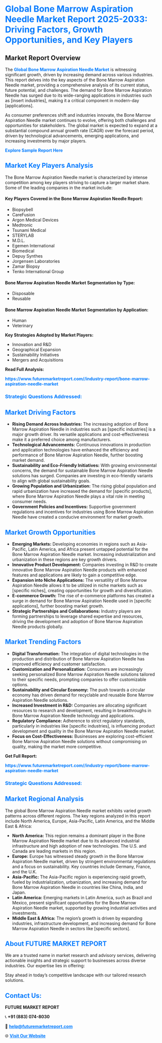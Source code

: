 <h1 style="color: #007BFF;">Global Bone Marrow Aspiration Needle Market Report 2025-2033: Driving Factors, Growth Opportunities, and Key Players</h1>

<section id="overview">
<h2>Market Report Overview</h2>
<p>The <a href="https://www.futuremarketreport.com//industry-report/bone-marrow-aspiration-needle-market" style="color: #007BFF; text-decoration: none;"><strong>Global Bone Marrow Aspiration Needle Market</strong></a> is witnessing significant growth, driven by increasing demand across various industries. This report delves into the key aspects of the Bone Marrow Aspiration Needle market, providing a comprehensive analysis of its current status, future potential, and challenges. The demand for Bone Marrow Aspiration Needle has surged due to its wide-ranging applications in industries such as [insert industries], making it a critical component in modern-day [applications].</p>
<p>As consumer preferences shift and industries innovate, the Bone Marrow Aspiration Needle market continues to evolve, offering both challenges and opportunities for stakeholders. The global market is expected to expand at a substantial compound annual growth rate (CAGR) over the forecast period, driven by technological advancements, emerging applications, and increasing investments by major players.</p>
</section>

<section id="overview">
<p><a href="https://www.futuremarketreport.com//request-sample/reportId=60128" style="color: #007BFF; text-decoration: none;"><strong>Explore Sample Report Here</strong></a></p>
</section>

<section id="key-players">
<h2 style="color: #007BFF;">Market Key Players Analysis</h2>
<p>The Bone Marrow Aspiration Needle market is characterized by intense competition among key players striving to capture a larger market share. Some of the leading companies in the market include:</p>
<h4>Key Players Covered in the Bone Marrow Aspiration Needle Report:</h4>
<ul><li>Biopsybell</li><li>CareFusion</li><li>Argon Medical Devices</li><li>Medtronic</li><li>Tsunami Medical</li><li>STERYLAB</li><li>M.D.L.</li><li>Egemen International</li><li>Biomedical</li><li>Depuy Synthes</li><li>Jorgensen Laboratories</li><li>Zamar Biopsy</li><li>Tenko International Group</li></ul>
<h4>Bone Marrow Aspiration Needle Market Segmentation by Type:</h4>
<ul><li>Disposable</li><li>Reusable</li></ul>

<h4>Bone Marrow Aspiration Needle Market Segmentation by Application:</h4>
<ul><li>Human</li><li>Veterinary</li></ul>
<p><strong>Key Strategies Adopted by Market Players:</strong></p>
<ul>
<li>Innovation and R&D</li>
<li>Geographical Expansion</li>
<li>Sustainability Initiatives</li>
<li>Mergers and Acquisitions</li>
</ul>
</section>

<section>
<p><strong>Read Full Analysis: </strong></p><a href="https://www.futuremarketreport.com//industry-report/bone-marrow-aspiration-needle-market" style="color: #007BFF; text-decoration: none;"><strong>https://www.futuremarketreport.com//industry-report/bone-marrow-aspiration-needle-market</strong></a>
<h3 style="color: #007BFF;">Strategic Questions Addressed:</h3>
</section>

<section id="driving-factors">
<h2 style="color: #007BFF;">Market Driving Factors</h2>
<ul>
<li><strong>Rising Demand Across Industries:</strong> The increasing adoption of Bone Marrow Aspiration Needle in industries such as [specific industries] is a major growth driver. Its versatile applications and cost-effectiveness make it a preferred choice among manufacturers.</li>
<li><strong>Technological Advancements:</strong> Continuous innovations in production and application technologies have enhanced the efficiency and performance of Bone Marrow Aspiration Needle, further boosting market demand.</li>
<li><strong>Sustainability and Eco-Friendly Initiatives:</strong> With growing environmental concerns, the demand for sustainable Bone Marrow Aspiration Needle solutions has surged. Companies are investing in eco-friendly variants to align with global sustainability goals.</li>
<li><strong>Growing Population and Urbanization:</strong> The rising global population and rapid urbanization have increased the demand for [specific products], where Bone Marrow Aspiration Needle plays a vital role in meeting consumer needs.</li>
<li><strong>Government Policies and Incentives:</strong> Supportive government regulations and incentives for industries using Bone Marrow Aspiration Needle have created a conducive environment for market growth.</li>
</ul>
</section>

<section id="growth-opportunities">
<h2 style="color: #007BFF;">Market Growth Opportunities</h2>
<ul>
<li><strong>Emerging Markets:</strong> Developing economies in regions such as Asia-Pacific, Latin America, and Africa present untapped potential for the Bone Marrow Aspiration Needle market. Increasing industrialization and urbanization in these regions are key growth drivers.</li>
<li><strong>Innovative Product Development:</strong> Companies investing in R&D to create innovative Bone Marrow Aspiration Needle products with enhanced features and applications are likely to gain a competitive edge.</li>
<li><strong>Expansion into Niche Applications:</strong> The versatility of Bone Marrow Aspiration Needle allows it to be utilized in niche markets such as [specific niches], creating opportunities for growth and diversification.</li>
<li><strong>E-commerce Growth:</strong> The rise of e-commerce platforms has created a surge in demand for Bone Marrow Aspiration Needle used in [specific applications], further boosting market growth.</li>
<li><strong>Strategic Partnerships and Collaborations:</strong> Industry players are forming partnerships to leverage shared expertise and resources, driving the development and adoption of Bone Marrow Aspiration Needle products globally.</li>
</ul>
</section>

<section id="trending-factors">
<h2 style="color: #007BFF;">Market Trending Factors</h2>
<ul>
<li><strong>Digital Transformation:</strong> The integration of digital technologies in the production and distribution of Bone Marrow Aspiration Needle has improved efficiency and customer satisfaction.</li>
<li><strong>Customization and Personalization:</strong> Consumers are increasingly seeking personalized Bone Marrow Aspiration Needle solutions tailored to their specific needs, prompting companies to offer customizable options.</li>
<li><strong>Sustainability and Circular Economy:</strong> The push towards a circular economy has driven demand for recyclable and reusable Bone Marrow Aspiration Needle solutions.</li>
<li><strong>Increased Investment in R&D:</strong> Companies are allocating significant resources to research and development, resulting in breakthroughs in Bone Marrow Aspiration Needle technology and applications.</li>
<li><strong>Regulatory Compliance:</strong> Adherence to strict regulatory standards, particularly in industries like [specific industries], is influencing product development and quality in the Bone Marrow Aspiration Needle market.</li>
<li><strong>Focus on Cost-Effectiveness:</strong> Businesses are exploring cost-efficient Bone Marrow Aspiration Needle solutions without compromising on quality, making the market more competitive.</li>
</ul>
</section>

<section>
<p><strong>Get Full Report: </strong></p><a href="https://www.futuremarketreport.com//industry-report/bone-marrow-aspiration-needle-market" style="color: #007BFF; text-decoration: none;"><strong>https://www.futuremarketreport.com//industry-report/bone-marrow-aspiration-needle-market</strong></a>
<h3 style="color: #007BFF;">Strategic Questions Addressed:</h3>
</section>


<section id="regional-analysis">
<h2 style="color: #007BFF;">Market Regional Analysis</h2>
<p>The global Bone Marrow Aspiration Needle market exhibits varied growth patterns across different regions. The key regions analyzed in this report include North America, Europe, Asia-Pacific, Latin America, and the Middle East & Africa:</p>
<ul>
<li><strong>North America:</strong> This region remains a dominant player in the Bone Marrow Aspiration Needle market due to its advanced industrial infrastructure and high adoption of new technologies. The U.S. and Canada are leading markets in this region.</li>
<li><strong>Europe:</strong> Europe has witnessed steady growth in the Bone Marrow Aspiration Needle market, driven by stringent environmental regulations and a focus on sustainability. Key countries include Germany, France, and the U.K.</li>
<li><strong>Asia-Pacific:</strong> The Asia-Pacific region is experiencing rapid growth, fueled by industrialization, urbanization, and increasing demand for Bone Marrow Aspiration Needle in countries like China, India, and Japan.</li>
<li><strong>Latin America:</strong> Emerging markets in Latin America, such as Brazil and Mexico, present significant opportunities for the Bone Marrow Aspiration Needle market, supported by growing industrial activities and investments.</li>
<li><strong>Middle East & Africa:</strong> The region’s growth is driven by expanding industries, infrastructure development, and increasing demand for Bone Marrow Aspiration Needle in sectors like [specific sectors].</li>
</ul>
</section>

<footer>
<h2 style="color: #007BFF;">About FUTURE MARKET REPORT</h2>
<p>We are a trusted name in market research and advisory services, delivering actionable insights and strategic support to businesses across diverse industries. Our expertise lies in offering:</p>

<p>Stay ahead in today’s competitive landscape with our tailored research solutions.</p>

<h2 style="color: #007BFF;">Contact Us:</h2>
<p><strong>FUTURE MARKET REPORT</strong></p>
<p>📞 <strong>+91 (883) 074-8030</strong></p>
<p>📧 <strong><a href="mailto:help@futuremarketreport.com" style="color: #007BFF;">help@futuremarketreport.com</a></strong></p>
<p>🌐 <strong><a href="https://www.futuremarketreport.com/" style="color: #007BFF;">Visit Our Website</a></strong></p>
</footer>
